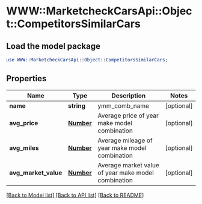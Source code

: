 # WWW::MarketcheckCarsApi::Object::CompetitorsSimilarCars

## Load the model package
```perl
use WWW::MarketcheckCarsApi::Object::CompetitorsSimilarCars;
```

## Properties
Name | Type | Description | Notes
------------ | ------------- | ------------- | -------------
**name** | **string** | ymm_comb_name | [optional] 
**avg_price** | [**Number**](Number.md) | Average price of year make model combination | [optional] 
**avg_miles** | [**Number**](Number.md) | Average mileage of year make model combination | [optional] 
**avg_market_value** | [**Number**](Number.md) | Average market value of year make model combination | [optional] 

[[Back to Model list]](../README.md#documentation-for-models) [[Back to API list]](../README.md#documentation-for-api-endpoints) [[Back to README]](../README.md)


